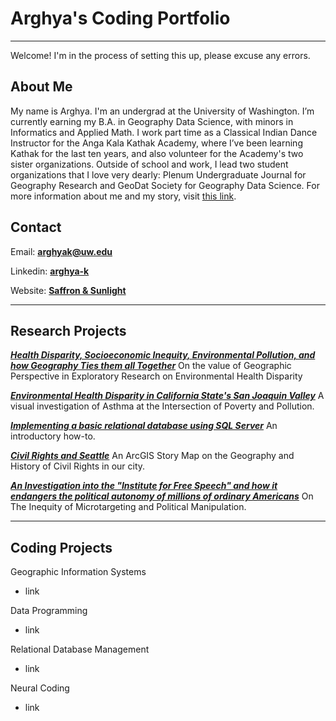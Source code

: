 # Arghya's Coding Portfolio

---

Welcome! I'm in the process of setting this up, please excuse any errors.

## About Me

My name is Arghya. I'm an undergrad at the University of Washington. I’m currently earning my B.A. in Geography Data Science, with minors in Informatics and Applied Math. I work part time as a Classical Indian Dance Instructor for the Anga Kala Kathak Academy, where I’ve been learning Kathak for the last ten years, and also volunteer for the Academy's two sister organizations. Outside of school and work, I lead two student organizations that I love very dearly: Plenum Undergraduate Journal for Geography Research and GeoDat Society for Geography Data Science. For more information about me and my story, visit [this link](leadership-journey.md).

## Contact

Email: **[arghyak@uw.edu](arghyak@uw.edu "UW Email")**

Linkedin: **[arghya-k](https://www.linkedin.com/in/arghya-k/ "Professional Profile")**

Website: **[Saffron & Sunlight](https://saffronandsunlight.wordpress.com/ "Writing Portfolio")**

---

## Research Projects

***[Health Disparity, Socioeconomic Inequity, Environmental Pollution, and how Geography Ties them all Together](https://saffronandsunlight.wordpress.com/2021/01/02/health-disparity-socioeconomic-inequity-environmental-pollution-and-how-geography-ties-them-all-together/ "Geography Research Project")***
On the value of Geographic Perspective in Exploratory Research on Environmental Health Disparity

***[Environmental Health Disparity in California State's San Joaquin Valley](https://saffronandsunlight.wordpress.com/2021/01/02/environmental-health-disparity-in-california-state-a-visual-investigation-of-asthma-at-the-intersection-of-poverty-and-pollution/ "GIS Mapping Project")***
A visual investigation of Asthma at the Intersection of Poverty and Pollution.

***[Implementing a basic relational database using SQL Server](https://saffronandsunlight.wordpress.com/2020/09/08/how-to-make-a-basic-sql-database/ "Technical Writing Project")***
An introductory how-to.

***[Civil Rights and Seattle](https://saffronandsunlight.wordpress.com/2020/07/21/civil-rights-and-seattle-a-story-map-on-the-geography-and-history-of-civil-rights-in-our-city/ "Geography StoryMap Project")***
An ArcGIS Story Map on the Geography and History of Civil Rights in our city.

***[An Investigation into the "Institute for Free Speech" and how it endangers the political autonomy of millions of ordinary Americans](https://saffronandsunlight.wordpress.com/2020/04/27/the-institute-of-free-speech-and-how-it-endangers-the-votes-of-millions-of-ordinary-americans/ "Information Ethics Research Project")***
On The Inequity of Microtargeting and Political Manipulation.

---

## Coding Projects

Geographic Information Systems

* link

Data Programming

* link

Relational Database Management

* link

Neural Coding

* link








